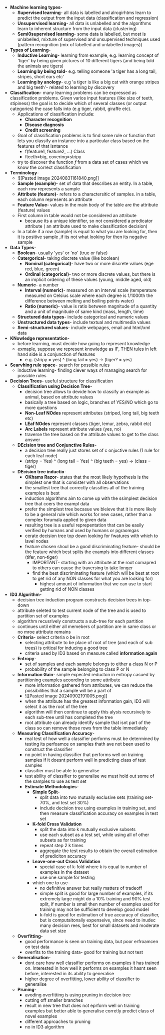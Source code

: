 - **Machine learning types**-
	- **Supervised learning**- all data is labelled and alrogirhtms learn to predict the output from the input data (classification and regression)
	- **Unsupervised learning**- all data is unlabelled and the algorithms learn to inherent structure from the input data (clustering)
	- **Semi0supervised learning**- some data is labelled, but most is unlabelled, mixture of supervised and unsupervised techniques used (pattern recognition (mix of labelled and unlabelled images))
- **Types of Learning**-
	- **Inductive Learning**- learning from example, e.g. learning concept of 'tiger' by being given pictures of 10 different tigers (and being told the animals are tigers)
	- **Learning by being told**- e.g. telling someone 'a tiger has a long tail, stripes, short ears etc'
	- **Learning by anology**- e.g 'a tiger is like a big cat with orange stripes and big teeth'- related to learning by discovery
- **Classification**- many learning problems can be expressed as classification problems. Given varios input features (like size of teeth, stipiness) the goal is to decide which of several classes (or output categories) the case falls into (e.g tiger, rabbit, giraffe etc). 
	- Applications of classification include:
		- **Character recognition**
		- **Disease diagnosis**
		- **Credit screening**
	- Goal of classification problems is to find some rule or function that lets you classify an instance into a particular class based on the features of that isntance
		- f(feature1, feature2, ...) Class
		- fteeth=big, covering=stripy
	- try to discover the function *f* from a data set of cases which we know the correct classification
- **Terminology**-
	- ![[Pasted image 20240831161840.png]]
	- **Sample (example)**- set of data that describes an entity. In a table, each row represents a sample
	- **Attribute (feature)**- refers to a charactersitic of samples. in a table, each column represents an attribute
	- **Feature Value**- values in the main body of the table are the attribute (feature) values
	- First column in table would not be considered an attribute
		- because its a unique identifier, so not considered a predicator attribute ( an attribute used to make classification decision)
	- In a table if a row (sample) is equal to what you are looking for, then it is positive sample ,if its not what looking for then its negative sample
- **Data Types**- 
	- **Boolean**- usually 'yes' or 'no' (true or false)
	- **Catergorical**- taking discrete value (like boolean)
		- **Nominal (categorical)**- have two or more discrete values (ege red, blue, green)
		- **Ordinal (categorical)**- two or more discrete values, but there is an implicit ordering of these values (young, middle aged, old)
	- **Numeric**- a number
		- **Interval (numeric)**- measured on an interval scale (temperature measured on Celsius scale where each degree is 1/1000th the difference between melting and boiling points water)
		- **Ratio (numeric)**- value is ratio between magnitude of a quantity and a unit of magnitude of same kind (mass, length, time)
	- **Structured data types**- include categorical and numeric values
	- **Unstructured data types**- include textual and multimedia values
	- **Semi-structured values**- include webpages, email and html/xml data
- **KNowledge representation**-
	- before learning, must decide how going to represent knowledge
	- exmaple, suppose we represent knowledge as IF, THEN tules in left hand side is a conjunction of features
		- e.g. (stripy = yes) ^ (long tail = yes) -> (tiger? = yes)
- **Searvhing rule space**- search for possible rules
	- inductive learning- finding clever ways of managing search for possible rules
- **Decision Trees**- useful structure for classification
	- **Classification using Decision Tree**- 
		- decision tree allows to devide how to classify an example as animal, based on attribute values
		- basically a tree based on logic, branches of YES/NO which go to more questions
		- **Non-Leaf NOdes** represent attributes (striped, long tail, big teeth etc)
		- **LEaf NOdes** represent classes (tiger, lemur, zebra, rabbit etc)
		- **Arc Labels** represent attribute values (yes, no)
		- traverse the tree based on the attribute values to get to the class answer
	- **DEcision tree and Conjunctive Rules**-
		- a decision tree really just stores set of c onjuctive rules (1 rule for each leaf node)
		- (stripy = Yes) ^ (long tail = Yes) ^ (big teeth = yes) -> (class = tiger)
	- **DEcision tree inductio**- 
		- **OKhams Razor**- states that the most likely hypothesis is the simplest one that is consister with all observations
		- the smallest tree that correctly classifies all of the training examples is best
		- induction algorithms aim to come up with the ssimplest decision tree that coers the exampl data
		- prefer the simplest tree becasue we bleieve that it is more likely to be a general rule which works for new cases, rather than a complex forumala applied to given data
		- resulting tree is a useful reprepentation that can be easily verified by humans and used by humans or pgraomgas
		- cerate decision tree top down looking for fwatures with which to lavel nodes
		- feature chosen shoul be a good discriminating feature- should be the feature which best splits the exampls into different classes (tifer, non-tiger)
			- IMPORTANT- starting with an attribute at the root comapred to others can cause the traversing to take longer 
			- find the best discriminating feature (which will be best at root to get rid of any NON classes for what you are looking for)
				- highest amount of information that we can use to start getting rid of NON classes
- **ID3 Algorithm**- 
	- decision tree induction program constructs decision trees in top-down
	- attribute seleted to test current node of the tree and is used to partition set of examples
	- algorithm recusrively constructs a sub-tree for each partition
	- continues until either all memebers of partition are in same class or no mroe attribute remains
	- **Criteria**- select criteria o be in root
		- selecting attribute to be place of root of tree (and each of sub trees) is critical for inducing a good tree
		- criteria used by ID3 based on measure called **information again**
	- **Entropy**- 
		- set of samples and each sample belongs to either a class N or P
		- probability of the sample belonging to class P or N
	- **Information Gain**- simple expected reducton in entropy casued by partitioning examples acoording to some attribute
		- more information gathered from attributes, we can reduce the possibilities that a sample will be a part of
		- ![[Pasted image 20240902191005.png]]
		- when the attribute has the greatest information gain, ID3 will select it as the root of the tree
		- algorithm will then continue to apply this alysis recursively to each sub-tree until has completed the tree
		- root attribute can already identify sample that isnt part of the class so can remove those rows from the table immediately
	- **Measuring Classification Accuracy**-
		- real test of how well a classifier performs must be determined by testing its perfoamce on samples thath ave not been used to construct the classifier
		- no point in having classifier that performs well on training samples if it doesnt perform well in predicting class of test samples
		- classifier must be able to generalise
		- test ability of classifier to generalise we must hold out some of the samples to use as test set
		- **Estimate Methodologies**-
			- **SImple Split**- 
				- split data into two mutually exclusive sets (training set- 70%, and test set 30%)
				- include decision tree using examples in training set, and then measure classification accuracy on examples in test set
			- **K-fold Cross Validation**
				- split the data into k mutually exclusive subsets
				- use each subset as a test set, while using all of other subsets as for training
				- repeat step 2 k times
				- aggregate the test results to obtain the overall estimation of prediciton accuracy
			- **Leave-one-out Cross Validation**
				- special case of k-fold where k is equal to number of examples in the dataset
				- use one sample for testing
			- which one to use-
				- no definitive answer but really matters of tradeoff
				- simple split is good for large number of examples, if its extremely large might do a 10% training and 90% test split, if number is small then number of examples used for training may not be sufficient to develop good model
				- k-fold is good for estimation of true accuracy of classifier, but is computaitonally expenseive, since need to inudec many decision rees, best for small datasets and moderate data set size
	- **Overfitting**-
		- good performance is seen on training data, but poor erfroamcen on test data
		- overfits to the training data- good for training but not test
	- **Generalisation**-
		- dont care how well classifier performs on examples it has trained on. Interested in how well it performs on examples it hasnt seen before, interested in its ability to generalise
		- higher degree of overfitting, lower ability of classifier to generalise
	- **Pruning**-
		- avoding overfitting is using pruning in decision tree
		- cutting off smaller branches
		- result in new tree that does not eprform well on training examples but better able to generalise corretly predict class of novel examples
		- different approaches to pruning
		- no in ID3 algorithm